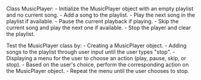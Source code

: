 Class MusicPlayer:
    - Initialize the MusicPlayer object with an empty playlist and no current song.
    - Add a song to the playlist.
    - Play the next song in the playlist if available.
    - Pause the current playback if playing.
    - Skip the current song and play the next one if available.
    - Stop the player and clear the playlist.

Test the MusicPlayer class by:
    - Creating a MusicPlayer object.
    - Adding songs to the playlist through user input until the user types "stop".
    - Displaying a menu for the user to choose an action (play, pause, skip, or stop).
    - Based on the user's choice, perform the corresponding action on the MusicPlayer object.
    - Repeat the menu until the user chooses to stop.
